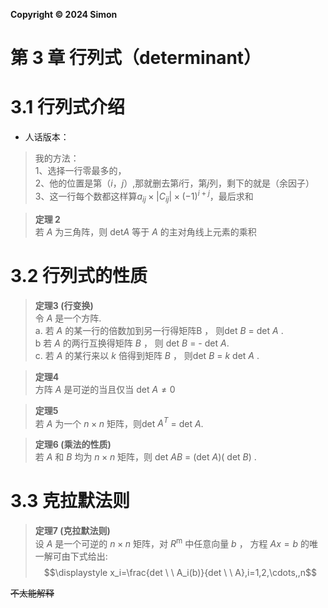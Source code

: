 **Copyright © 2024 Simon**
# 第 3 章 行列式（determinant）
# 3.1 行列式介绍
* 人话版本：
>我的方法：  
>1、选择一行零最多的，  
>2、他的位置是第（$i$，$j$）,那就删去第$i$行，第$j$列，剩下的就是（余因子）  
>3、这一行每个数都这样算$a_{ij} \times |C_{ij}| \times (-1)^{i+j}$，最后求和

>**定理 2**   
>若 $A$ 为三角阵，则 det$A$ 等于 $A$ 的主对角线上元素的乘积

# 3.2  行列式的性质
>**定理3 (行变换)**    
>令 $A$ 是一个方阵.  
>a. 若 $A$  的某一行的倍数加到另一行得矩阵B ， 则det $B$ = det $A$ .  
>b 若 $A$ 的两行互换得矩阵 $B$ ， 则 det $B$ = - det $A$.  
>c. 若 $A$ 的某行来以 $k$ 倍得到矩阵 $B$  ， 则det $B$ = $k$ det $A$ .    

>**定理4**  
> 方阵 $A$ 是可逆的当且仅当 det $A \neq 0$

>**定理5**  
> 若 $A$ 为一个 $n \times n$ 矩阵，则det $A^T$ = det $A$.

>**定理6 (乘法的性质)**  
若 $A$ 和 $B$ 均为 $n \times n$ 矩阵，则 det $AB$ = (det $A$)( det $B$) .


# 3.3 克拉默法则
>**定理7 (克拉默法则)**  
设 $A$ 是一个可逆的 $n \times n$ 矩阵，对 $R$<sup>m</sup> 中任意向量 $b$ ， 方程 $Ax =b$ 的唯一解可由下式给出:  
$$\displaystyle x_i=\frac{det \ \ A_i(b)}{det \ \ A},i=1,2,\cdots,,n$$

~~不太能解释~~
